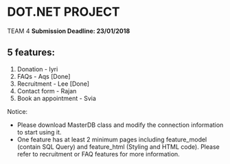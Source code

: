 # DOT.NET PROJECT
TEAM 4
**Submission Deadline: 23/01/2018**
## 5 features:

1. Donation - Iyri
2. FAQs - Aqs [Done]
3. Recruitment -  Lee [Done]
4. Contact form - Rajan
5. Book an appointment - Svia

Notice:
- Please download MasterDB class and modify the connection information to start using it.
- One feature has at least 2 minimum pages including feature_model (contain SQL Query) and feature_html (Styling and HTML code). Please refer to recruitment or FAQ features for more information.

